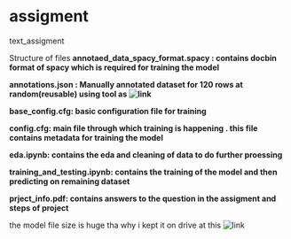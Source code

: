 # assigment
text_assigment

Structure of files
**annotaed_data_spacy_format.spacy : contains docbin format of spacy which is required for training the model**

**annotations.json : Manually annotated dataset for 120 rows at random(reusable) using tool as ![link](https://tecoholic.github.io/ner-annotator/)**

**base_config.cfg: basic configuration file for training**

**config.cfg: main file through which training is happening . this file contains metadata for training the model**

**eda.ipynb: contains the eda and cleaning of data to do further proessing**

**training_and_testing.ipynb: contains the training of the model and then predicting on remaining dataset**

**prject_info.pdf: contains answers to the question in the assigment and steps of project**

the model file size is huge tha why i kept it on drive at this ![link](https://drive.google.com/drive/folders/1n0cuYmKGSankvf4fVSekwOsMsE-nNYOu?usp=sharing)


